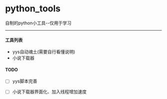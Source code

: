 # python_tools
自制的python小工具--仅用于学习

---

#### 工具列表

- yys自动魂土(需要自行看懂说明)
- 小说下载器



#### TODO

- [ ] yys脚本完善

- [ ] 小说下载器界面化、加入线程增加速度
